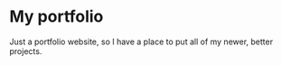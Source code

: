 # My portfolio

Just a portfolio website, so I have a place to put all of my newer, better projects.